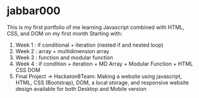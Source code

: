 # jabbar000

This is my first portfolio of me learning Javascript combined with HTML, CSS, and DOM on my first month
Starting with:
1. Week 1 : if conditional + iteration (nested if and nested loop)
2. Week 2 : array + multidimension array 
3. Week 3 : function and modular function
4. Week 4 : if condition + iteration + MD Array + Modular Function + HTML CSS DOM
5. Final Project -> Hackaton8Team: Making a website using javascript, HTML, CSS (Bootstrap), DOM, a local storage, and responsive website design available for both Desktop and Mobile version
